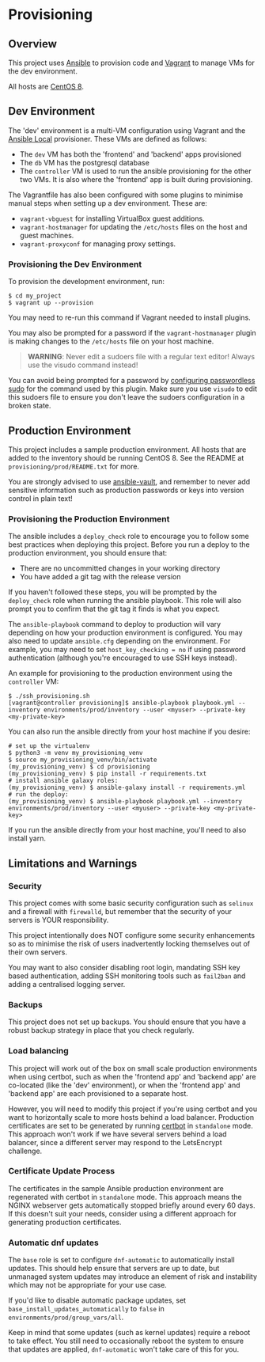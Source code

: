 # Provisioning

## Overview

This project uses [Ansible](https://docs.ansible.com/ansible/latest/index.html)
to provision code and [Vagrant](https://www.vagrantup.com) to manage VMs for
the dev environment.

All hosts are [CentOS 8](https://www.centos.org).

## Dev Environment

The 'dev' environment is a multi-VM configuration using Vagrant and the
[Ansible Local](https://www.vagrantup.com/docs/provisioning/ansible_local.html)
provisioner. These VMs are defined as follows:

* The `dev` VM has both the 'frontend' and 'backend' apps provisioned
* The `db` VM has the postgresql database
* The `controller` VM is used to run the ansible provisioning for the other
  two VMs. It is also where the 'frontend' app is built during provisioning.
  
The Vagrantfile has also been configured with some plugins to minimise manual
steps when setting up a dev environment. These are:
  
  * `vagrant-vbguest` for installing VirtualBox guest additions.
  * `vagrant-hostmanager` for updating the `/etc/hosts` files on the host
    and guest machines.
  * `vagrant-proxyconf` for managing proxy settings.
  
### Provisioning the Dev Environment

To provision the development environment, run:
```
$ cd my_project
$ vagrant up --provision
```

You may need to re-run this command if Vagrant needed to install plugins.

You may also be prompted for a password if the `vagrant-hostmanager` plugin is
making changes to the `/etc/hosts` file on your host machine.

> **WARNING**: Never edit a sudoers file with a regular text editor!  Always use the visudo command instead!

You can avoid being prompted for a password by 
[configuring passwordless sudo](https://github.com/devopsgroup-io/vagrant-hostmanager#passwordless-sudo)
for the command used by this plugin. Make sure you use `visudo` to edit this 
sudoers file to ensure you don't leave the sudoers configuration in a broken state.

## Production Environment

This project includes a sample production environment. All hosts that are added
to the inventory should be running CentOS 8. See the README at
`provisioning/prod/README.txt` for more.

You are strongly advised to use [ansible-vault](https://docs.ansible.com/ansible/latest/user_guide/vault.html),
and remember to never add sensitive information such as production passwords or
keys into version control in plain text!
  
### Provisioning the Production Environment

The ansible includes a `deploy_check` role to encourage you to follow some best
practices when deploying this project. Before you run a deploy to the production
environment, you should ensure that:

* There are no uncommitted changes in your working directory
* You have added a git tag with the release version

If you haven't followed these steps, you will be prompted by the `deploy_check`
role when running the ansible playbook. This role will also prompt you to
confirm that the git tag it finds is what you expect.

The `ansible-playbook` command to deploy to production will vary depending on
how your production environment is configured. You may also need to update
`ansible.cfg` depending on the environment. For example, you may need to set
`host_key_checking = no` if using password authentication (although you're 
encouraged to use SSH keys instead).

An example for provisioning to the production environment using the
`controller` VM:

```
$ ./ssh_provisioning.sh
[vagrant@controller provisioning]$ ansible-playbook playbook.yml --inventory environments/prod/inventory --user <myuser> --private-key <my-private-key>
```

You can also run the ansible directly from your host machine if you desire:

```
# set up the virtualenv
$ python3 -m venv my_provisioning_venv
$ source my_provisioning_venv/bin/activate
(my_provisioning_venv) $ cd provisioning
(my_provisioning_venv) $ pip install -r requirements.txt
# install ansible galaxy roles:
(my_provisioning_venv) $ ansible-galaxy install -r requirements.yml
# run the deploy:
(my_provisioning_venv) $ ansible-playbook playbook.yml --inventory environments/prod/inventory --user <myuser> --private-key <my-private-key>
```

If you run the ansible directly from your host machine, you'll need to also install yarn.

## Limitations and Warnings

### Security

This project comes with some basic security configuration such as `selinux` and
a firewall with `firewalld`, but remember that the security of your servers
is YOUR responsibility.

This project intentionally does NOT configure some security enhancements so as
to minimise the risk of users inadvertently locking themselves out of their own
servers.

You may want to also consider disabling root login, mandating SSH key based
authentication, adding SSH monitoring tools such as `fail2ban` and adding a
centralised logging server.

### Backups

This project does not set up backups. You should ensure that you have a robust
backup strategy in place that you check regularly.

### Load balancing

This project will work out of the box on small scale production environments
when using certbot, such as when the 'frontend app' and 'backend app' are
co-located (like the 'dev' environment), or when the 'frontend app' and
'backend app' are each provisioned to a separate host.

However, you will need to modify this project if you're using certbot and you
want to horizontally scale to more hosts behind a load balancer. Production
certificates are set to be generated by running [certbot](https://certbot.eff.org)
in `standalone` mode. This approach won't work if we have several servers behind
a load balancer, since a different server may respond to the LetsEncrypt challenge.

### Certificate Update Process

The certificates in the sample Ansible production environment are regenerated
with certbot in `standalone` mode. This approach means the NGINX webserver gets
automatically stopped briefly around every 60 days. If this doesn't suit your
needs, consider using a different approach for generating production certificates.

### Automatic dnf updates

The `base` role is set to configure `dnf-automatic` to automatically install updates.
This should help ensure that servers are up to date, but unmanaged system updates
may introduce an element of risk and instability which may not be appropriate
for your use case.

If you'd like to disable automatic package updates, set
`base_install_updates_automatically` to `false` in `environments/prod/group_vars/all`. 

Keep in mind that some updates (such as kernel updates) require a reboot to take
effect. You still need to occasionally reboot the system to ensure that updates
are applied, `dnf-automatic` won't take care of this for you.

